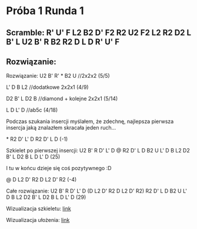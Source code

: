 # Próba 1 Runda 1

## Scramble: R' U' F L2 B2 D' F2 R2 U2 F2 L2 R2 D2 L B' L U2 B' R B2 R2 D L D R' U' F 

## Rozwiązanie:

Rozwiązanie:
U2 B' R' * B2 U //2x2x2 (5/5)

L' D B L2 //dodatkowe 2x2x1 (4/9)

D2 B' L D2 B //diamond + kolejne 2x2x1 (5/14)

L D L' D //ab5c (4/18)

Podczas szukania insercji myślałem, że zdechnę, najlepsza pierwsza insercja jaką znalazłem skracała jeden ruch...

\* R2 D' L' D R2 D' L D (-1)

Szkielet po pierwszej insercji:
U2 B' R D' L' D @ R2 D' L D B2 U L' D B L2 D2 B' L D2 B L D L' D (25)

I tu w końcu dzieje się coś pozytywnego :D

@ D L2 D' R2 D L2 D' R2 (-4)

Całe rozwiązanie:
U2 B' R D' L' D (D L2 D' R2 D L2 D' R2) R2 D' L D B2 U L' D B L2 D2 B' L D2 B L D L' D (29)

Wizualizacja szkieletu: [link](https://alg.cubing.net/?type=reconstruction&setup=R-_U-_F_L2_B2_D-_F2_R2_U2_F2_L2_R2_D2_L_B-_L_U2_B-_R_B2_R2_D_L_D_R-_U-_F_&alg=U2_B-_R-_B2_U_%2F%2F2x2x2_%0A%0AL-_D_B_L2_%2F%2Fdodatkowe_2x2x1%0A%0AD2_B-_L_D2_B_%2F%2Fdiamond_%26%232b%3B_kolejne_2x2x1_%0AL_D_L-_D_%2F%2Fab5c)

Wizualizacja ułożenia: [link](https://alg.cubing.net/?type=reconstruction&setup=R-_U-_F_L2_B2_D-_F2_R2_U2_F2_L2_R2_D2_L_B-_L_U2_B-_R_B2_R2_D_L_D_R-_U-_F_&alg=U2_B-_R_D-_L-_D2_L2_D-_R2_D_L2_D2_L_D_B2_U_L-_D_B_L2_D2_B-_L_D2_B_L_D_L-_D) 
